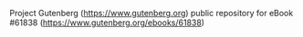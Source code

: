 Project Gutenberg (https://www.gutenberg.org) public repository for eBook #61838 (https://www.gutenberg.org/ebooks/61838)
